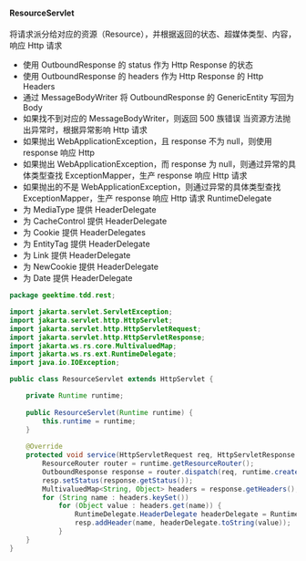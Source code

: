 
#### ResourceServlet
将请求派分给对应的资源（Resource），并根据返回的状态、超媒体类型、内容，响应 Http 请求
- 使用 OutboundResponse 的 status 作为 Http Response 的状态
- 使用 OutboundResponse 的 headers 作为 Http Response 的 Http Headers 
- 通过 MessageBodyWriter 将 OutboundResponse 的 GenericEntity 写回为 Body 
- 如果找不到对应的 MessageBodyWriter，则返回 500 族错误
当资源方法抛出异常时，根据异常影响 Http 请求
- 如果抛出 WebApplicationException，且 response 不为 null，则使用 response 响应 Http
- 如果抛出 WebApplicationException，而 response 为 null，则通过异常的具体类型查找 ExceptionMapper，生产 response 响应 Http 请求
- 如果抛出的不是 WebApplicationException，则通过异常的具体类型查找 ExceptionMapper，生产 response 响应 Http 请求
RuntimeDelegate
- 为 MediaType 提供 HeaderDelegate 
- 为 CacheControl 提供 HeaderDelegate 
- 为 Cookie 提供 HeaderDelegates 
- 为 EntityTag 提供 HeaderDelegate 
- 为 Link 提供 HeaderDelegate 
- 为 NewCookie 提供 HeaderDelegate 
- 为 Date 提供 HeaderDelegate
````java
package geektime.tdd.rest;

import jakarta.servlet.ServletException;
import jakarta.servlet.http.HttpServlet;
import jakarta.servlet.http.HttpServletRequest;
import jakarta.servlet.http.HttpServletResponse;
import jakarta.ws.rs.core.MultivaluedMap;
import jakarta.ws.rs.ext.RuntimeDelegate;
import java.io.IOException;

public class ResourceServlet extends HttpServlet {

    private Runtime runtime;
    
    public ResourceServlet(Runtime runtime) {
        this.runtime = runtime;
    }
    
    @Override
    protected void service(HttpServletRequest req, HttpServletResponse resp) throws ServletException, IOException {
        ResourceRouter router = runtime.getResourceRouter();
        OutboundResponse response = router.dispatch(req, runtime.createResourceContext(req, resp));
        resp.setStatus(response.getStatus());
        MultivaluedMap<String, Object> headers = response.getHeaders();
        for (String name : headers.keySet())
            for (Object value : headers.get(name)) {
                RuntimeDelegate.HeaderDelegate headerDelegate = RuntimeDelegate.getInstance().createHeaderDelegate(value.getClass());
                resp.addHeader(name, headerDelegate.toString(value));
            }
    }
}
````